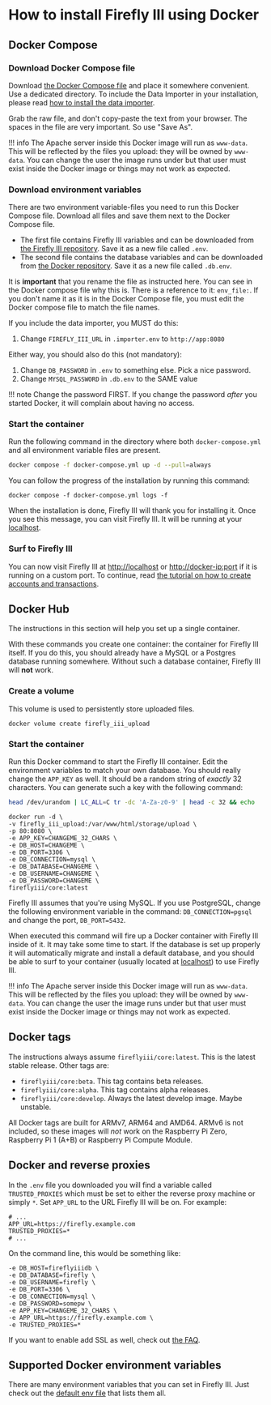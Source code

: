 # How to install Firefly III using Docker

## Docker Compose

### Download Docker Compose file

Download [the Docker Compose file](https://raw.githubusercontent.com/firefly-iii/docker/main/docker-compose.yml) and place it somewhere convenient. Use a dedicated directory.  To include the Data Importer in your installation, please read [how to install the data importer](../../data-importer/installation/docker.md).

Grab the raw file, and don't copy-paste the text from your browser. The spaces in the file are very important. So use "Save As".

!!! info
    The Apache server inside this Docker image will run as `www-data`. This will be reflected by the files you upload: they will be owned by `www-data`. You can change the user the image runs under but that user must exist inside the Docker image or things may not work as expected.

### Download environment variables

There are two environment variable-files you need to run this Docker Compose file. Download all files and save them next to the Docker Compose file.

- The first file contains Firefly III variables and can be downloaded from [the Firefly III repository](https://raw.githubusercontent.com/firefly-iii/firefly-iii/main/.env.example). Save it as a new file called `.env`.
- The second file contains the database variables and can be downloaded from [the Docker repository](https://raw.githubusercontent.com/firefly-iii/docker/main/database.env). Save it as a new file called `.db.env`.

It is **important** that you rename the file as instructed here. You can see in the Docker compose file why this is. There is a reference to it: `env_file:`. If you don't name it as it is in the Docker Compose file, you must edit the Docker compose file to match the file names.

If you include the data importer, you MUST do this:

1. Change `FIREFLY_III_URL` in `.importer.env` to `http://app:8080`

Either way, you should also do this (not mandatory):

1. Change `DB_PASSWORD` in `.env` to something else. Pick a nice password.
2. Change `MYSQL_PASSWORD` in `.db.env` to the SAME value

!!! note
    Change the password FIRST. If you change the password *after* you started Docker, it will complain about having no access.

### Start the container

Run the following command in the directory where both `docker-compose.yml` and all environment variable files are present.

```bash
docker compose -f docker-compose.yml up -d --pull=always
```

You can follow the progress of the installation by running this command:

```text
docker compose -f docker-compose.yml logs -f
```

When the installation is done, Firefly III will thank you for installing it. Once you see this message, you can visit Firefly III. It will be running at your [localhost](http://localhost).

### Surf to Firefly III

You can now visit Firefly III at [http://localhost](http://localhost) or [http://docker-ip:port](http://docker-ip:port) if it is running on a custom port. To continue, read [the tutorial on how to create accounts and transactions](../../../tutorials/finances/first-steps.md).

## Docker Hub

The instructions in this section will help you set up a single container.

With these commands you create one container: the container for Firefly III itself. If you do this, you should already have a MySQL or a Postgres database running somewhere. Without such a database container, Firefly III will **not** work.

### Create a volume

This volume is used to persistently store uploaded files.

```text
docker volume create firefly_iii_upload
```

### Start the container

Run this Docker command to start the Firefly III container. Edit the environment variables to match your own database. You should really change the `APP_KEY` as well. It should be a random string of _exactly_ 32 characters. You can generate such a key with the following command: 

```bash
head /dev/urandom | LC_ALL=C tr -dc 'A-Za-z0-9' | head -c 32 && echo
```

```text
docker run -d \
-v firefly_iii_upload:/var/www/html/storage/upload \
-p 80:8080 \
-e APP_KEY=CHANGEME_32_CHARS \
-e DB_HOST=CHANGEME \
-e DB_PORT=3306 \
-e DB_CONNECTION=mysql \
-e DB_DATABASE=CHANGEME \
-e DB_USERNAME=CHANGEME \
-e DB_PASSWORD=CHANGEME \
fireflyiii/core:latest
```

Firefly III assumes that you're using MySQL. If you use PostgreSQL, change the following environment variable in the command: `DB_CONNECTION=pgsql` and change the port, `DB_PORT=5432`.

When executed this command will fire up a Docker container with Firefly III inside of it. It may take some time to start. If the database is set up properly it will automatically migrate and install a default database, and you should be able to surf to your container (usually located at [localhost](http://localhost)) to use Firefly III.

!!! info
    The Apache server inside this Docker image will run as `www-data`. This will be reflected by the files you upload: they will be owned by `www-data`. You can change the user the image runs under but that user must exist inside the Docker image or things may not work as expected.

## Docker tags

The instructions always assume `fireflyiii/core:latest`. This is the latest stable release. Other tags are:

* `fireflyiii/core:beta`. This tag contains beta releases.
* `fireflyiii/core:alpha`. This tag contains alpha releases.
* `fireflyiii/core:develop`. Always the latest develop image. Maybe unstable.

All Docker tags are built for ARMv7, ARM64 and AMD64. ARMv6 is not included, so these images will *not* work on the Raspberry Pi Zero, Raspberry Pi 1 (A+B) or Raspberry Pi Compute Module.

## Docker and reverse proxies

In the `.env` file you downloaded you will find a variable called `TRUSTED_PROXIES` which must be set to either the reverse proxy machine or simply `*`. Set `APP_URL` to the URL Firefly III will be on. For example:

```text
# ...
APP_URL=https://firefly.example.com
TRUSTED_PROXIES=*
# ...
```

On the command line, this would be something like:

```text
-e DB_HOST=fireflyiiidb \
-e DB_DATABASE=firefly \
-e DB_USERNAME=firefly \
-e DB_PORT=3306 \
-e DB_CONNECTION=mysql \
-e DB_PASSWORD=somepw \
-e APP_KEY=CHANGEME_32_CHARS \
-e APP_URL=https://firefly.example.com \
-e TRUSTED_PROXIES=*
```

If you want to enable add SSL as well, check out [the FAQ](../../../references/faq/install.md).

## Supported Docker environment variables

There are many environment variables that you can set in Firefly III. Just check out the [default env file](https://raw.githubusercontent.com/firefly-iii/firefly-iii/main/.env.example) that lists them all.

